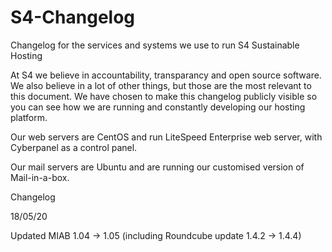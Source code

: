 # S4-Changelog

Changelog for the services and systems we use to run S4 Sustainable Hosting

At S4 we believe in accountability, transparancy and open source software. We also believe in a lot of other things, but those are the most relevant to this document. We have chosen to make this changelog publicly visible so you can see how we are running and constantly developing our hosting platform. 

Our web servers are CentOS and run LiteSpeed Enterprise web server, with Cyberpanel as a control panel. 

Our mail servers are Ubuntu and are running our customised version of Mail-in-a-box. 

Changelog

18/05/20

Updated MIAB 1.04 -> 1.05 
(including Roundcube update 1.4.2 -> 1.4.4)
